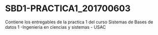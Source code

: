 # SBD1-PRACTICA1_201700603
Contiene los entregables de la practica 1 del curso Sistemas de Bases de datos 1 -Ingenieria en ciencias y sistemas - USAC
